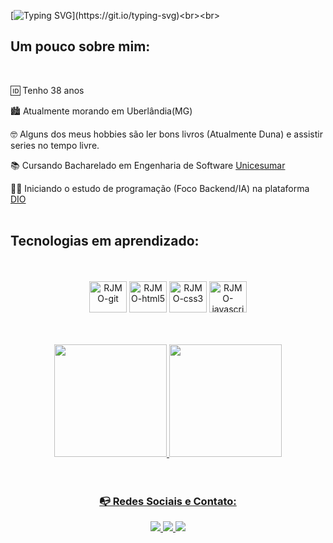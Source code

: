 [![Typing SVG](https://readme-typing-svg.herokuapp.com/?color=1010FA&amp;size=40&amp;center=true&amp;vCenter=true&amp;width=750&amp;lines=Hello👋!!+Be+Welcome😃!!;+I'm+Reginaldo+J.+M.+de+Oliveira;)](https://git.io/typing-svg)<br><br>

## Um pouco sobre mim: 
<br>

🆔️ Tenho 38 anos

🏙️ Atualmente morando em Uberlândia(MG)

🤓 Alguns dos meus hobbies são ler bons livros (Atualmente Duna) e assistir series no tempo livre.

📚 Cursando Bacharelado em Engenharia de Software [Unicesumar](https://www.unicesumar.edu.br)

👩‍💻 Iniciando o estudo de programação (Foco Backend/IA) na plataforma [DIO](https:https://www.dio.me/sign-up?ref=F3ZEKUE8M5)
<br><br>
## Tecnologias em aprendizado: 
<br>
<div align = "center">
  <div style="display: inline_block"><br>
  <img align="center" alt="RJMO-git" height="50" width="60" src="https://cdn.jsdelivr.net/gh/devicons/devicon/icons/git/git-original.svg">  
  <img align="center" alt="RJMO-html5" height="50" width="60" src="https://cdn.jsdelivr.net/gh/devicons/devicon/icons/html5/html5-original.svg">
  <img align="center" alt="RJMO-css3" height="50" width="60" src="https://cdn.jsdelivr.net/gh/devicons/devicon/icons/css3/css3-original.svg">
  <img align="center" alt="RJMO-javascript" height="50" width="60" src="https://cdn.jsdelivr.net/gh/devicons/devicon/icons/javascript/javascript-original.svg"><br><br><br>
</div>
  
<div><br>
<a href="https://github.com/rjmodev">
<img height="180em" src="https://github-readme-stats.vercel.app/api/top-langs/?username=rjmodev&layout=compact&langs_count=7&theme=dracula"/>
<img height="180em" src="https://github-readme-stats.vercel.app/api?username=rjmodev&show_icons=true&theme=dracula&include_all_commits=true&count_private=true"/>
</div><br><br>

### 📭 Redes Sociais e Contato:
<div align="center">
  <a href="mailto:psreginaldojmo@gmail.com">
      <img src="https://img.shields.io/badge/Gmail-D14836?style=for-the-badge&logo=gmail&logoColor=white" />
  </a>
  <a target="_blank" href="https://www.linkedin.com/in/reginaldojmoliveira/">
    <img src="https://img.shields.io/badge/LinkedIn-0077B5?style=for-the-badge&logo=linkedin&logoColor=white"/>
  </a>
    <a target="_blank" href="https://www.instagram.com/reginaldojmoliveira/">
      <img src="https://img.shields.io/badge/Instagram-E4405F?style=for-the-badge&logo=instagram&logoColor=white"/>
    </a>
</div>
  
<!--
**rjmodev/rjmodev** is a ✨ _special_ ✨ repository because its `README.md` (this file) appears on your GitHub profile.

Here are some ideas to get you started:
![a8253d13-a5ba-4a20-b9f3-50c1f265ae5f](https://github.com/user-attachments/assets/6acc38ba-38b3-46b1-8c12-abbc85e44963)

- 🔭 I’m currently working on ...
- 🌱 I’m currently learning ...
- 👯 I’m looking to collaborate on ...
- 🤔 I’m looking for help with ...
- 💬 Ask me about ...
- 📫 How to reach me: ...
- 😄 Pronouns: ...
- ⚡ Fun fact: ...
-->

